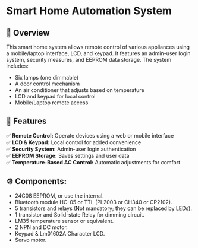 # Smart Home Automation System

## 📌 Overview  
This smart home system allows remote control of various appliances using a mobile/laptop interface, LCD, and keypad. It features an admin-user login system, security measures, and EEPROM data storage. The system includes:  

- Six lamps (one dimmable)  
- A door control mechanism  
- An air conditioner that adjusts based on temperature  
- LCD and keypad for local control  
- Mobile/Laptop remote access  

## 🚀 Features  
✅ **Remote Control:** Operate devices using a web or mobile interface  
✅ **LCD & Keypad:** Local control for added convenience  
✅ **Security System:** Admin-user login authentication  
✅ **EEPROM Storage:** Saves settings and user data  
✅ **Temperature-Based AC Control:** Automatic adjustments for comfort  

## ⚙ Components:  
  - 24C08 EEPROM, or use the internal.  
  - Bluetooth module HC-05 or TTL (PL2003 or CH340 or CP2102).  
  - 5 transistors and relays (Not mandatory; they can be replaced by LEDs).  
  - 1 transistor and Solid-state Relay for dimming circuit.  
  - LM35 temperature sensor or equivalent.  
  - 2 NPN and DC motor.  
  - Keypad & Lm01602A Character LCD.  
  - Servo motor.  
